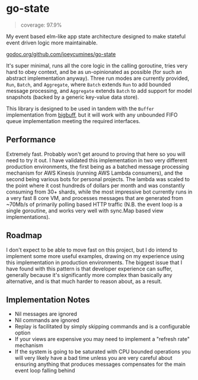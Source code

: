 # go-state

> coverage: 97.9%

My event based elm-like app state architecture designed to make stateful event driven logic more maintainable.

[godoc.org/github.com/joeycumines/go-state](https://godoc.org/github.com/joeycumines/go-state)

It's super minimal, runs all the core logic in the calling goroutine, tries very hard to obey context, and be as
un-opinionated as possible (for such an abstract implementation anyway). Three run modes are currently provided, `Run`,
`Batch`, and `Aggregate`, where `Batch` extends `Run` to add bounded message processing, and `Aggregate` extends `Batch`
to add support for model snapshots (backed by a generic key-value data store).

This library is designed to be used in tandem with the `Buffer` implementation from
[bigbuff](https://github.com/joeycumines/go-bigbuff), but it will work with any unbounded FIFO queue implementation
meeting the required interfaces.

## Performance

Extremely fast. Probably won't get around to proving that here so you will need to try it out. I have validated this
implementation in two very different production environments, the first being as a batched message processing mechanism
for AWS Kinesis (running AWS Lambda consumers), and the second being various bots for personal projects. The lambda was
scaled to the point where it cost hundreds of dollars per month and was constantly consuming from 30+ shards, while the
most impressive bot currently runs in a very fast 8 core VM, and processes messages that are generated from ~70Mb/s of
primarily polling based HTTP traffic (N.B. the event loop is a single goroutine, and works very well with sync.Map
based view implementations).

## Roadmap

I don't expect to be able to move fast on this project, but I do intend to implement some more useful examples,
drawing on my experience using this implementation in production environments. The biggest issue that I have found
with this pattern is that developer experience can suffer, generally because it's significantly more complex than
basically any alternative, and is that much harder to reason about, as a result.

## Implementation Notes

- Nil messages are ignored
- Nil commands are ignored
- Replay is facilitated by simply skipping commands and is a configurable option
- If your views are expensive you may need to implement a "refresh rate" mechanism
- If the system is going to be saturated with CPU bounded operations you will very likely have a bad time unless you
  are very careful about ensuring anything that produces messages compensates for the main event loop falling behind
